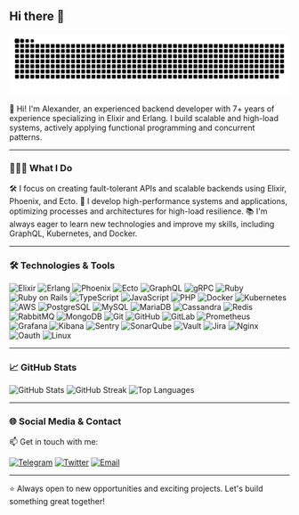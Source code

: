 ## Hi there 👋

<picture>
  <source media="(prefers-color-scheme: dark)" srcset="https://raw.githubusercontent.com/platane/snk/output/github-contribution-grid-snake-dark.svg">
  <source media="(prefers-color-scheme: light)" srcset="https://raw.githubusercontent.com/platane/snk/output/github-contribution-grid-snake.svg">
  <img alt="github contribution grid snake animation" src="https://raw.githubusercontent.com/platane/snk/output/github-contribution-grid-snake.svg" style="visibility:visible;max-width:100%;">
  <p></p>
</picture>

👋 Hi! I'm Alexander, an experienced backend developer with 7+ years of experience specializing in Elixir and Erlang. I build scalable and high-load systems, actively applying functional programming and concurrent patterns.

---

### 👨🏻‍💻 What I Do

🛠️ I focus on creating fault-tolerant APIs and scalable backends using Elixir, Phoenix, and Ecto.
🚀 I develop high-performance systems and applications, optimizing processes and architectures for high-load resilience.
📚 I'm always eager to learn new technologies and improve my skills, including GraphQL, Kubernetes, and Docker.

---

### 🛠️ Technologies & Tools

<p align="left">
  <img height="40" src="https://cdn.jsdelivr.net/gh/devicons/devicon/icons/elixir/elixir-original.svg" alt="Elixir" />
  <img height="40" src="https://cdn.jsdelivr.net/gh/devicons/devicon/icons/erlang/erlang-original.svg" alt="Erlang" />
  <img height="40" src="https://cdn.jsdelivr.net/gh/devicons/devicon/icons/phoenix/phoenix-original.svg" alt="Phoenix" />
  <img height="40" src="https://cdn.jsdelivr.net/gh/devicons/devicon/icons/ecto/ecto-original.svg" alt="Ecto" />
  <img height="40" src="https://cdn.jsdelivr.net/gh/devicons/devicon/icons/graphql/graphql-plain.svg" alt="GraphQL" />
  <img height="40" src="https://cdn.jsdelivr.net/gh/devicons/devicon/icons/grpc/grpc-original.svg" alt="gRPC" />
  <img height="40" src="https://cdn.jsdelivr.net/gh/devicons/devicon/icons/ruby/ruby-original.svg" alt="Ruby" />
  <img height="40" src="https://cdn.jsdelivr.net/gh/devicons/devicon/icons/rails/rails-plain-wordmark.svg" alt="Ruby on Rails" />
  <img height="40" src="https://cdn.jsdelivr.net/gh/devicons/devicon/icons/typescript/typescript-original.svg" alt="TypeScript" />
  <img height="40" src="https://cdn.jsdelivr.net/gh/devicons/devicon/icons/javascript/javascript-original.svg" alt="JavaScript" />
  <img height="40" src="https://cdn.jsdelivr.net/gh/devicons/devicon/icons/php/php-original.svg" alt="PHP" />
  <img height="40" src="https://cdn.jsdelivr.net/gh/devicons/devicon/icons/docker/docker-original.svg" alt="Docker" />
  <img height="40" src="https://cdn.jsdelivr.net/gh/devicons/devicon/icons/kubernetes/kubernetes-plain.svg" alt="Kubernetes" />
  <img height="40" src="https://cdn.jsdelivr.net/gh/devicons/devicon/icons/amazonwebservices/amazonwebservices-plain-wordmark.svg" alt="AWS" />
  <img height="40" src="https://cdn.jsdelivr.net/gh/devicons/devicon/icons/postgresql/postgresql-original.svg" alt="PostgreSQL" />
  <img height="40" src="https://cdn.jsdelivr.net/gh/devicons/devicon/icons/mysql/mysql-plain-wordmark.svg" alt="MySQL" />
  <img height="40" src="https://cdn.jsdelivr.net/gh/devicons/devicon/icons/mariadb/mariadb-original-wordmark.svg" alt="MariaDB" />
  <img height="40" src="https://cdn.jsdelivr.net/gh/devicons/devicon/icons/cassandra/cassandra-original-wordmark.svg" alt="Cassandra" />
  <img height="40" src="https://cdn.jsdelivr.net/gh/devicons/devicon/icons/redis/redis-original.svg" alt="Redis" />
  <img height="40" src="https://cdn.jsdelivr.net/gh/devicons/devicon/icons/rabbitmq/rabbitmq-original.svg" alt="RabbitMQ" />
  <img height="40" src="https://cdn.jsdelivr.net/gh/devicons/devicon/icons/mongodb/mongodb-original.svg" alt="MongoDB" />
  <img height="40" src="https://cdn.jsdelivr.net/gh/devicons/devicon/icons/git/git-original.svg" alt="Git" />
  <img height="40" src="https://cdn.jsdelivr.net/gh/devicons/devicon/icons/github/github-original.svg" alt="GitHub" />
  <img height="40" src="https://cdn.jsdelivr.net/gh/devicons/devicon/icons/gitlab/gitlab-original.svg" alt="GitLab" />
  <img height="40" src="https://cdn.jsdelivr.net/gh/devicons/devicon/icons/prometheus/prometheus-original.svg" alt="Prometheus" />
  <img height="40" src="https://cdn.jsdelivr.net/gh/devicons/devicon/icons/grafana/grafana-original.svg" alt="Grafana" />
  <img height="40" src="https://cdn.jsdelivr.net/gh/devicons/devicon/icons/kibana/kibana-original.svg" alt="Kibana" />
  <img height="40" src="https://cdn.jsdelivr.net/gh/devicons/devicon/icons/sentry/sentry-original.svg" alt="Sentry" />
  <img height="40" src="https://cdn.jsdelivr.net/gh/devicons/devicon/icons/sonarqube/sonarqube-original.svg" alt="SonarQube" />
  <img height="40" src="https://cdn.jsdelivr.net/gh/devicons/devicon/icons/vault/vault-original.svg" alt="Vault" />
  <img height="40" src="https://cdn.jsdelivr.net/gh/devicons/devicon/icons/jira/jira-original.svg" alt="Jira" />
  <img height="40" src="https://cdn.jsdelivr.net/gh/devicons/devicon/icons/nginx/nginx-original.svg" alt="Nginx" />
  <img height="40" src="https://cdn.jsdelivr.net/gh/devicons/devicon/icons/oauth/oauth-original.svg" alt="Oauth" />
  <img height="40" src="https://cdn.jsdelivr.net/gh/devicons/devicon/icons/linux/linux-original.svg" alt="Linux" />
</p>

---

### 📈 GitHub Stats

<p align="left">
  <img src="https://github-readme-stats.vercel.app/api?username=sandergol&theme=dark&hide_border=true&include_all_commits=true&count_private=true" alt="GitHub Stats" />
  <img src="https://github-readme-streak-stats.herokuapp.com/?user=sandergol&theme=dark&hide_border=true" alt="GitHub Streak" />
  <img src="https://github-readme-stats.vercel.app/api/top-langs/?username=sandergol&theme=dark&hide_border=true&include_all_commits=true&count_private=true&layout=compact" alt="Top Languages" />
</p>

---

### 🌐 Social Media & Contact

📫 Get in touch with me:

[![Telegram](https://img.shields.io/badge/Telegram-%40sandergol-blue)](https://t.me/sandergol)
[![Twitter](https://img.shields.io/badge/Twitter-%40sandergol1-blue)](https://x.com/sandergol1)
[![Email](https://img.shields.io/badge/Email-sandergol%40outlook.com-lightgrey)](mailto:sandergol@outlook.com)

---

⭐️ Always open to new opportunities and exciting projects. Let's build something great together!
